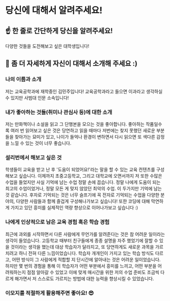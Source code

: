 # 당신에 대해서 알려주세요!

## ☝️ 한 줄로 간단하게 당신을 알려주세요!
다양한 것들을 도전해보고 싶은 대학생입니다!

## 🙌 좀 더 자세하게 자신이 대해서 소개해 주세요 :)

### 나의 이름과 소개
저는 교육공학과에 재학중인 김민주입니다!
교육공학과라고 들으면 이과라고 생각하실 수 있지만 사범대 인문 소속입니다!

### 내가 좋아하는 것들(취미나 관심사 등)에 대한 소개
저는 만화책이나 소설을 읽고 그 단행본을 모으는 것을 좋아합니다. 좋아하는 작품일수록 여러 번 읽어보고 싶은 것은 당연하고 읽을 때마다 저번에는 찾지 못했던 새로운 부분들을 찾아가는 묘미가 있고, 나이가 들억나 환경이 변하면서 다시 읽으면 또 색다른 감정을 느낄 수 있는 것이 너무 좋습니다. 

### 설리번에서 해보고 싶은 것
학생들이 교육을 받고 난 후 '도움이 되었어요!'라는 말을 할 수 있는 교육 컨텐츠를 구성해보고 싶습니다. 
이제까지 초중고등학교, 그리고 대학교에 오면서까지 저 또한 수많은 수업을 들었지만 사실 기억에 남는 수업 정말 손에 꼽습니다. 정말 나에게 도움이 되는 최고의 수업이었거나, 정말 모든 게 맞지 않았던 최악의 수업. 이 두가지만 기억에 남는 것 같습니다. 후자로 기억되는 것은 너무 슬프기에 꼭 전자로 기억되는 수업을 다양한 분야의, 다양한 사람들과 함께 즐겁게 구성해나가보고 싶습니다!
또한 코딩에 대해 막연하게 가지고 있던 흥미를 실제적인 역량 향상으로 이어나가보고 싶습니다 :)

### 나에게 인상적으로 남은 교육 경험 혹은 학습 경험
최근에 과외를 시작하면서 다른 사람에게 무언가를 알려준다는 것은 참 어려운 일이라는 생각이 들었습니다. 고등학교 때부터 친구들에게 종종 설명을 자주 했었기에 잘할 수 있을 것이라는 생각을 했는데 대상 학습자가 달라지고, 또 당연하게도 새로운 과목을 가르치려고 하니 전혀 다른 느낌이었습니다. 학습자 개개인이 가지고 있는 학습 방식도 다르고, 어떤 방식이 그 사람에게 적합할 지 단시간에 알아내는 것은 어려운 일이었습니다. 
하지만 몇 번의 경험을 통해 이 학습자가 어떤 부분에서 흥미를 느끼고, 어떤 부분을 어려워하는지 점점 알아갈 수 있었고 이에 맞게 매시간을 위한 저의 수업 준비도 조금씩 다르게 해가면서 저 스스로도 가르치는 방법에 대한 능력을 향상시킬 수 있었습니다. 

### 이모지를 적절하게 활용해주면 좋아요! 😎
